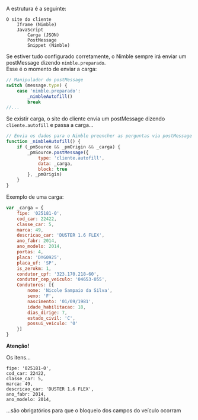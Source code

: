 A estrutura é a seguinte:

```
O site do cliente
	Iframe (Nimble)
	JavaScript
		Carga (JSON)
		PostMessage
		Snippet (Nimble)
```

Se estiver tudo configurado corretamente, o Nimble sempre irá enviar um postMessage dizendo `nimble.preparado`.  
Esse é o momento de enviar a carga:

```js
// Manipulador do postMessage
switch (message.type) {
	case 'nimble.preparado':
		_nimbleAutofill()
		break
//...		
```

Se existir carga, o site do cliente envia um postMessage dizendo `cliente.autofill` e passa a carga...

```js
// Envia os dados para o Nimble preencher as perguntas via postMessage
function _nimbleAutofill() {
	if (_pmSource && _pmOrigin && _carga) {
		_pmSource.postMessage({
			type: 'cliente.autofill',
			data: _carga,
			block: true
		}, _pmOrigin)
	}
}
```

Exemplo de uma carga:

```js
var _carga = {
	fipe: '025181-0',
	cod_car: 22422,
	classe_car: 5,
	marca: 49,
	descricao_car: 'DUSTER 1.6 FLEX',
	ano_fabr: 2014,
	ano_modelo: 2014,
	portas: 4,
	placa: 'DYG0925',
	placa_uf: 'SP',
	is_zerokm: 1,
	condutor_cpf: '323.170.218-60',
	condutor_cep_veiculo: '04653-055',
	Condutores: [{
		nome: 'Nicole Sampaio da Silva',
		sexo: 'F',
		nascimento: '01/09/1981',
		idade_habilitacao: 18,
		dias_dirige: 7,
		estado_civil: 'C',
		possui_veiculo: '0'
	}]
}
```

**Atenção!**

Os itens...

	fipe: '025181-0',
	cod_car: 22422,
	classe_car: 5,
	marca: 49,
	descricao_car: 'DUSTER 1.6 FLEX',
	ano_fabr: 2014,
	ano_modelo: 2014,

...são obrigatórios para que o bloqueio dos campos do veículo ocorram
